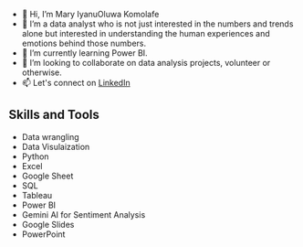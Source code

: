 - 👋 Hi, I’m Mary IyanuOluwa Komolafe
- 👀 I’m a data analyst who is not just interested in the numbers and trends alone but interested in understanding the human experiences and emotions behind those numbers.
- 🌱 I’m currently learning Power BI.
- 💞️ I’m looking to collaborate on data analysis projects, volunteer or otherwise.
- 📫 Let's connect on [LinkedIn](https://www.linkedin.com/in/komolafe-mary-iyanuoluwa)

## Skills and Tools
- Data wrangling
- Data Visulaization
- Python
- Excel
- Google Sheet
- SQL
- Tableau
- Power BI
- Gemini AI for Sentiment Analysis
- Google Slides
- PowerPoint




<!---
TheMaryK/TheMaryK is a ✨ special ✨ repository because its `README.md` (this file) appears on your GitHub profile.
You can click the Preview link to take a look at your changes.
--->
